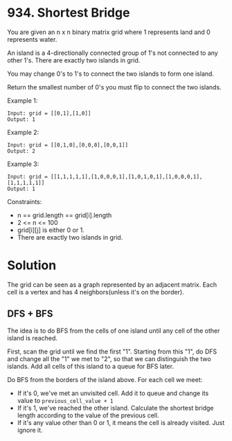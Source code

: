 # 934. Shortest Bridge
You are given an n x n binary matrix grid where 1 represents land and 0 represents water.

An island is a 4-directionally connected group of 1's not connected to any other 1's. There are exactly two islands in grid.

You may change 0's to 1's to connect the two islands to form one island.

Return the smallest number of 0's you must flip to connect the two islands.

Example 1:

    Input: grid = [[0,1],[1,0]]
    Output: 1

Example 2:

    Input: grid = [[0,1,0],[0,0,0],[0,0,1]]
    Output: 2

Example 3:

    Input: grid = [[1,1,1,1,1],[1,0,0,0,1],[1,0,1,0,1],[1,0,0,0,1],[1,1,1,1,1]]
    Output: 1

Constraints:

* n == grid.length == grid[i].length
* 2 <= n <= 100
* grid[i][j] is either 0 or 1.
* There are exactly two islands in grid.

# Solution
The grid can be seen as a graph represented by an adjacent matrix. Each cell is a vertex and has 4 neighbors(unless it's on the border).

## DFS + BFS
The idea is to do BFS from the cells of one island until any cell of the other island is reached.

First, scan the grid until we find the first "1". Starting from this "1", do DFS and change all the "1" we met to "2", so that we can distinguish the two islands. Add all cells of this island to a queue for BFS later.

Do BFS from the borders of the island above. For each cell we meet:

- If it's 0, we've met an unvisited cell. Add it to queue and change its value to `previous_cell_value + 1`
- If it's 1, we've reached the other island. Calculate the shortest bridge length according to the value of the previous cell.
- If it's any value other than 0 or 1, it means the cell is already visited. Just ignore it.
